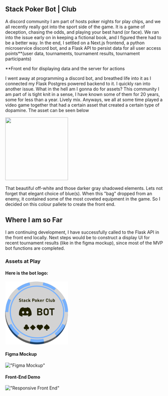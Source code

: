 ## Stack Poker Bot | Club

A discord community I am part of hosts poker nights for play chips,
and we all recently really got into the sport side of the game. It is 
a game of deception, chasing the odds, and playing your best hand (or face). We ran into the issue early on in keeping a fictional book, and I
figured there had to be a better way. In the end, I settled on a Next.js frontend, a python microservice discord bot, and a Flask API to persist data for all user access points**(user data, tournaments, tournament results, tournament participants)

**Front end for displaying data and the server for actions

I went away at programming a discord bot, and breathed life into it as I 
connected my Flask Postgres powered backend to it. I quickly ran into another issue. What in the hell am I gonna do for assets? This community I am part of is tight knit in a sense, I have known some of them for 20 years, some for less than a year. Lively mix. Anyways, we all at some time played a video game together that had a certain asset that created a certain type of dopamine. The asset can be seen below


<img src="https://www.realmeye.com/forum/uploads/default/original/3X/2/0/201d3156c26a462be5405f3d3379833c45411874.png" width="200" height="200">
<!-- !["White Bag From Realm of the Mad God"]( | width = 100) -->

That beautiful off-white and those darker gray shadowed elements. Lets not forget that elegant choice of blue(s). When this "bag" dropped from an enemy, it contained some of the most coveted equipment in the game. So I decided on this colour pallete to create the front end.

## Where I am so Far

I am continuing development, I have successfully called to the Flask API in the front end locally. Next steps would be to construct a display UI for recent tournament results (like in the figma mockup), since most of the MVP bot functions are completed.

### Assets at Play

#### Here is the bot logo:
<img src="./front_end/public/Bot.png" width="200" height="200">

#### Figma Mockup

!["Figma Mockup"](https://i.imgur.com/EYm5fGw.png)

#### Front-End Demo

!["Responsive Front End"](./front_end/public/Stack_Poker_FE_Update_Resp.gif)


